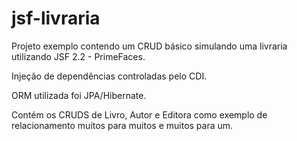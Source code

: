 # jsf-livraria
Projeto exemplo contendo um CRUD básico simulando uma livraria utilizando JSF 2.2 - PrimeFaces.

Injeção de dependências controladas pelo CDI.

ORM utilizada foi JPA/Hibernate.

Contém os CRUDS de Livro, Autor e Editora como exemplo de relacionamento muitos para muitos e muitos para um.

